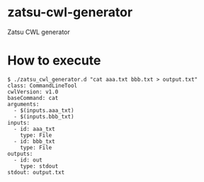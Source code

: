 # zatsu-cwl-generator
Zatsu CWL generator

# How to execute

```console
$ ./zatsu_cwl_generator.d "cat aaa.txt bbb.txt > output.txt"
class: CommandLineTool
cwlVersion: v1.0
baseCommand: cat
arguments:
  - $(inputs.aaa_txt)
  - $(inputs.bbb_txt)
inputs:
  - id: aaa_txt
    type: File
  - id: bbb_txt
    type: File
outputs:
  - id: out
    type: stdout
stdout: output.txt
```
